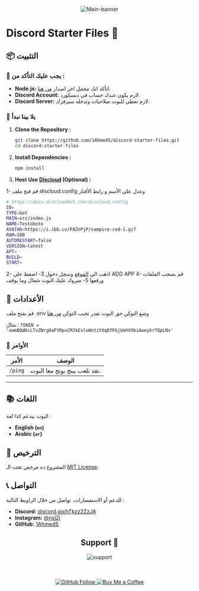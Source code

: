 <div align="center">
  <p>
    <img align="center" alt="Main-banner" src="https://i.ibb.co/h9z2BSh/discord-starter-files.png" />
  </p>
</div>

# Discord Starter Files 📁

## 📦 التثبيت

### 🔧 يجب عليك التأكد من :

- **Node.js:** اتأكد انك محمل اخر اصدار [من هنا](https://nodejs.org/).
- **Discord Account:** لازم يكون عندك حساب في ديسكورد.
- **Discord Server:** لازم تعطي للبوت صلاحيات وتدخله سيرفرك.

### 🚀 يلا بينا نبدأ

1. **Clone the Repository :**

   ```bash
   git clone https://github.com/1AhmedS/discord-starter-files.git
   cd discord-starter-files
   ```

2. **Install Dependencies :**

   ```bash
   npm install
   ```

3. **Host Use [Discloud](https://github.com/discloud) (Optional) :**

1- قم فتح ملف discloud.config وعدل علي الأسم و رابط الأفتار 
   ```bash
   # https://docs.discloudbot.com/discloud.config
   ID=
   TYPE=bot
   MAIN=src/index.js
   NAME=Testoboto
   AVATAR=https://i.ibb.co/F8ZnPjP/vampire-red-1.gif
   RAM=100
   AUTORESTART=false
   VERSION=latest
   APT=
   BUILD=
   START=
   ```
2- اذهب الي [الموقع](https://discloud.com/) وسجل دخول
3- اضغط علي ADD APP 
4- قم بسحب الملفات ورفعها
5- مبروك عليك البوت شغال وما يوقف


 
## 📝 الأعدادات


قم بفتح ملف .env وضع التوكن حق البوت تقدر تجيب التوكن [من هنا](https://discord.com/developers/applications)

مثال :
``` TOKEN = 'xwmBQdKcLTvZNrgHaFYRpuCMJkEsloWntzYXqDfPGjUmhVObiAweykrTQpLNs' ```

### 🏢 الأوامر

| الأمر          | الوصف
| ---------------- | ----------------------  |
| `/ping`          |  تقد تلعب بينج بونج معا البوت.  |
----------------------------------------------

## 📚 اللغات

البوت بيدعم كذا لغة .
- **English (`en`)**
- **Arabic (`ar`)**

## 📄 الترخيص

المشروع ده مرخص تحت الـ [MIT License](LICENSE).

## 📞 التواصل

للدعم أو الاستفسارات، تواصل من خلال الراوبط التالية :
- **Discord:** [discord.gg/hTkzz2ZzJA](https://discord.gg/hTkzz2ZzJA)
- **Instagram:** [@nsl2j](https://instagram.com/nsl2j)
- **GitHub:** [1AhmedS](https://github.com/1AhmedS)

<div align="center">
  <h2>Support 💌</h2>
  <img src="https://github-readme-stats.vercel.app/api/top-langs/?username=1AhmedS&theme=dark&show_icons=true&hide_border=true&layout=compact" alt="support" />
</div>

<div align="center" style="margin-top: 50px;">
  <p>
    <a href="https://github.com/1AhmedS">
      <img src="https://img.shields.io/github/followers/1AhmedS?label=Follow&style=social" alt="GitHub Follow"/>
    </a>
    <a href="https://paypal.me/ASamir941">
      <img src="https://img.shields.io/badge/Buy%20Me%20a%20Coffee-FFDD00?logo=buymeacoffee&logoColor=black&style=flat" alt="Buy Me a Coffee"/>
    </a>
  </p>
</div>



